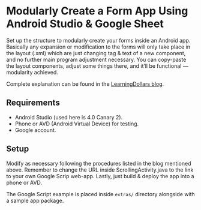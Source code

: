 # Modularly Create a Form App Using Android Studio & Google Sheet

Set up the structure to modularly create your forms inside an Android app. Basically any expansion or modification to the forms will only take place in the layout (.xml) which are just changing tag & text of a new component, and no further main program adjustment necessary. You can copy-paste the layout components, adjust some things there, and it’ll be functional — modularity achieved.

Complete explanation can be found in the [LearningDollars blog](https://blog.learningdollars.com/?p=2443).

## Requirements

- Android Studio (used here is 4.0 Canary 2).
- Phone or AVD (Android Virtual Device) for testing.
- Google account.

## Setup

Modify as necessary following the procedures listed in the blog mentioned above. Remember to change the URL inside ScrollingActivity.java to the link to your own Google Scrip web-app. Lastly, just build & deploy the app into a phone or AVD.

The Google Script example is placed inside `extras/` directory alongside with a sample app package.